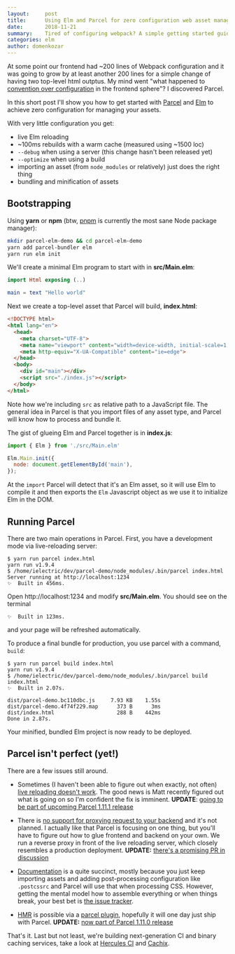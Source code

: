 ```yaml
---
layout:     post
title:      Using Elm and Parcel for zero configuration web asset management
date:       2018-11-21
summary:    Tired of configuring webpack? A simple getting started guide to drop your 400 lines of javascript
categories: elm
author: domenkozar
---
```


At some point our frontend had ~200 lines of Webpack configuration and
it was going to grow by at least another 200 lines for a simple change of having
two top-level html outptus. My mind went
"what happened to [convention over configuration](https://en.wikipedia.org/wiki/Convention_over_configuration)
 in the frontend sphere"? I discovered Parcel.

In this short post I'll show you how to get started with [Parcel](https://parceljs.org)
and [Elm](https://elm-lang.org/) to achieve zero configuration for managing your assets.

With very little configuration you get:

- live Elm reloading
- ~100ms rebuilds with a warm cache (measured using ~1500 loc)
- `--debug` when using a server (this change hasn't been released yet)
- `--optimize` when using a build
- importing an asset (from `node_modules` or relatively) just does the right thing
- bundling and minification of assets

## Bootstrapping

Using **yarn** or **npm** (btw, [pnpm](https://pnpm.js.org/) is currently the
most sane Node package manager):

```bash
mkdir parcel-elm-demo && cd parcel-elm-demo
yarn add parcel-bundler elm
yarn run elm init
```

We'll create a minimal Elm program to start with in **src/Main.elm**:

```elm
import Html exposing (..)

main = text "Hello world"
```

Next we create a top-level asset that Parcel will build, **index.html**:

```html  
<!DOCTYPE html>
<html lang="en">
  <head>
    <meta charset="UTF-8">
    <meta name="viewport" content="width=device-width, initial-scale=1.0">
    <meta http-equiv="X-UA-Compatible" content="ie=edge">
  </head>
  <body>
    <div id="main"></div>
    <script src="./index.js"></script>
  </body>
</html>
```

Note how we're including `src` as relative path to a JavaScript file. The general idea
in Parcel is that you import files of any asset type, and Parcel will
know how to process and bundle it.

The gist of glueing Elm and Parcel together is in **index.js**:

```javascript
import { Elm } from './src/Main.elm'

Elm.Main.init({
  node: document.getElementById('main'),
});
```

At the `import` Parcel will detect that it's an Elm asset,
so it will use Elm to compile it and then exports the `Elm` Javascript object as we use it
to initialize Elm in the DOM.

## Running Parcel

There are two main operations in Parcel. First, you have a development mode via
live-reloading server:

```
$ yarn run parcel index.html
yarn run v1.9.4
$ /home/ielectric/dev/parcel-demo/node_modules/.bin/parcel index.html
Server running at http://localhost:1234
✨  Built in 456ms.
```

Open http://localhost:1234 and modify **src/Main.elm**. You should see on the terminal

```
✨  Built in 123ms.
```

and your page will be refreshed automatically.

To produce a final bundle for production, you use parcel with a command, `build`:

```
$ yarn run parcel build index.html
yarn run v1.9.4
$ /home/ielectric/dev/parcel-demo/node_modules/.bin/parcel build index.html
✨  Built in 2.07s.

dist/parcel-demo.bc110dbc.js     7.93 KB    1.55s
dist/parcel-demo.4f74f229.map      373 B      3ms
dist/index.html                    288 B    442ms
Done in 2.87s.
```

Your minified, bundled Elm project is now ready to be deployed.

## Parcel isn't perfect (yet!)

There are a few issues still around.

- Sometimes (I haven't been able to figure out when exactly, not often)
  [live reloading doesn't work](https://github.com/parcel-bundler/parcel/issues/2147).
  The good news is Matt recently figured out what is going on so I'm confident
  the fix is imminent. **UPDATE**:
  [going to be part of upcoming Parcel 1.11.1 release](https://github.com/parcel-bundler/parcel/pull/2475)

- There is [no support for proxying request to your backend](https://github.com/parcel-bundler/parcel/issues/1562)
  and it's not planned. I actually like that Parcel is focusing on one thing, but
  you'll have to figure out how to glue frontend and backend on your own. We run
  a reverse proxy in front of the live reloading server, which closely resembles
  a production deployment. **UPDATE:**
  [there's a promising PR in discussion](https://github.com/parcel-bundler/parcel/pull/2477)

- [Documentation](https://parceljs.org/getting_started.html) is a quite succinct,
  mostly because you just keep importing assets and adding post-processing configuration
  like `.postcssrc` and Parcel will use that when processing CSS. However, getting the
  mental model how to assemble everything or when things break, your best bet is
  [the issue tracker](https://github.com/parcel-bundler/parcel/issues).

- [HMR](https://parceljs.org/hmr.html) is possible via a
  [parcel plugin](https://github.com/ktosiek/parcel-plugin-elm-hot), hopefully it
  will one day just ship with Parcel. **UPDATE:**
  [now part of Parcel 1.11.0 release](https://github.com/parcel-bundler/parcel/blob/parcel-bundler%401.11.0/CHANGELOG.md#1110---2018-12-18)

That's it. Last but not least, we're building next-generation CI and binary
caching services, take a look at [Hercules CI](https://hercules-ci.com) and
[Cachix](https://cachix.org).

